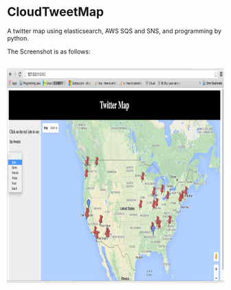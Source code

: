 # CloudTweetMap
A twitter map using elasticsearch, AWS SQS and SNS, and programming by python.

The Screenshot is as follows:

<br>
<img height = "500" src = "https://github.com/dz2311/CloudTweetMap/blob/master/Screen%20Shot%202016-04-18%20at%209.41.39%20PM.png" />
</br>
